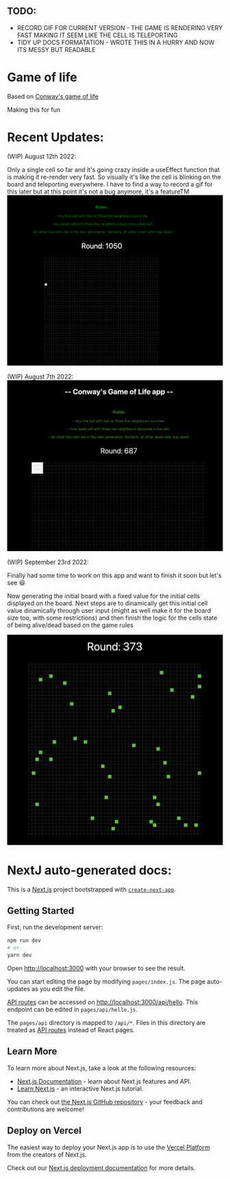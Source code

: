 ## TODO:

- RECORD GIF FOR CURRENT VERSION - THE GAME IS RENDERING VERY FAST MAKING IT SEEM LIKE THE CELL IS TELEPORTING
- TIDY UP DOCS FORMATATION - WROTE THIS IN A HURRY AND NOW ITS MESSY BUT READABLE

# Game of life

Based on [Conway's game of life](https://en.wikipedia.org/wiki/Conway%27s_Game_of_Life)

Making this for fun

# Recent Updates:

(WIP) August 12th 2022:

Only a single cell so far and it's going crazy inside a useEffect function that is making it re-render very fast. So visually it's like the cell is blinking on the board and teleporting everywhere. I have to find a way to record a gif for this later but at this point it's not a bug anymore, it's a featureTM
![](V1.1.2.png)

(WIP) August 7th 2022:
![img](20220807184512.png)

(WIP) September 23rd 2022:

Finally had some time to work on this app and want to finish it soon but let's see :laughing:

Now generating the initial board with a fixed value for the initial cells displayed on the board. Next steps are to dinamically get this initial cell value dinamically through user input (might as well make it for the board size too, with some restrictions) and then finish the logic for the cells state of being alive/dead based on the game rules

![img](20220923133517.png)

# NextJ auto-generated docs:

This is a [Next.js](https://nextjs.org/) project bootstrapped with [`create-next-app`](https://github.com/vercel/next.js/tree/canary/packages/create-next-app).

## Getting Started

First, run the development server:

```bash
npm run dev
# or
yarn dev
```

Open [http://localhost:3000](http://localhost:3000) with your browser to see the result.

You can start editing the page by modifying `pages/index.js`. The page auto-updates as you edit the file.

[API routes](https://nextjs.org/docs/api-routes/introduction) can be accessed on [http://localhost:3000/api/hello](http://localhost:3000/api/hello). This endpoint can be edited in `pages/api/hello.js`.

The `pages/api` directory is mapped to `/api/*`. Files in this directory are treated as [API routes](https://nextjs.org/docs/api-routes/introduction) instead of React pages.

## Learn More

To learn more about Next.js, take a look at the following resources:

- [Next.js Documentation](https://nextjs.org/docs) - learn about Next.js features and API.
- [Learn Next.js](https://nextjs.org/learn) - an interactive Next.js tutorial.

You can check out [the Next.js GitHub repository](https://github.com/vercel/next.js/) - your feedback and contributions are welcome!

## Deploy on Vercel

The easiest way to deploy your Next.js app is to use the [Vercel Platform](https://vercel.com/new?utm_medium=default-template&filter=next.js&utm_source=create-next-app&utm_campaign=create-next-app-readme) from the creators of Next.js.

Check out our [Next.js deployment documentation](https://nextjs.org/docs/deployment) for more details.
